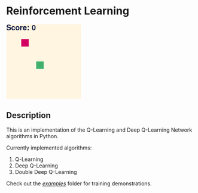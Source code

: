 # Reinforcement Learning

![Alternative text](images/snake-dqn-render.gif)


## Description
This is an implementation of the Q-Learning and Deep Q-Learning Network algorithms in Python.

Сurrently implemented algorithms:       
1. Q-Learning
2. Deep Q-Learning
3. Double Deep Q-Learning

Check out the *[examples](/examples)* folder for training demonstrations.

